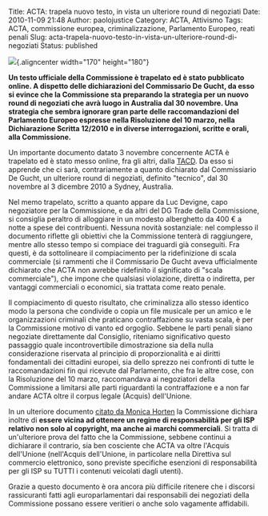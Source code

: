 Title: ACTA: trapela nuovo testo, in vista un ulteriore round di negoziati
Date: 2010-11-09 21:48
Author: paolojustice
Category: ACTA, Attivismo
Tags: ACTA, commissione europea, criminalizzazione, Parlamento Europeo, reati penali
Slug: acta-trapela-nuovo-testo-in-vista-un-ulteriore-round-di-negoziati
Status: published

![](http://img.over-blog.com/554x600/0/55/19/29/New/ACTA-nena-bomba-f.jpg){.aligncenter width="170" height="180"}

**Un testo ufficiale della Commissione è trapelato ed è stato pubblicato online. A dispetto delle dichiarazioni del Commissario De Gucht, da esso si evince che la Commissione sta preparando la strategia per un nuovo round di negoziati che avrà luogo in Australia dal 30 novembre. Una strategia che sembra ignorare gran parte delle raccomandazioni del Parlamento Europeo espresse nella Risoluzione del 10 marzo, nella Dichiarazione Scritta 12/2010 e in diverse interrogazioni, scritte e orali, alla Commissione.**

**<!--more-->**

Un importante documento datato 3 novembre concernente ACTA è trapelato ed è stato messo online, fra gli altri, dalla [TACD](http://tacd-ip.org/archives/270). Da esso si apprende che ci sarà, contrariamente a quanto dichiarato dal Commissiario De Gucht, un ulteriore round di negoziati, definito "tecnico", dal 30 novembre al 3 dicembre 2010 a Sydney, Australia.

Nel memo trapelato, scritto a quanto appare da Luc Devigne, capo negoziatore per la Commissione, e da altri del DG Trade della Commissione, si consiglia peraltro di alloggiare in un modesto alberghetto da 400 € a notte a spese dei contribuenti. Nessuna novità sostanziale: nel complesso il documento riflette gli obiettivi che la Commissione tenterà di raggiungere, mentre allo stesso tempo si compiace dei traguardi già conseguiti. Fra questi, è da sottolineare il compiacimento per la ridefinizione di scala commerciale (si rammenti che il Commissario De Gucht aveva ufficialmente dichiarato che ACTA non avrebbe ridefinito il significato di "scala commerciale"), che impone che qualsiasi violazione, diretta o indiretta, per vantaggi commerciali o economici, sia trattata come reato penale.

Il compiacimento di questo risultato, che criminalizza allo stesso identico modo la persona che condivide o copia un file musicale per un amico e le organizzazioni criminali che praticano contraffazione su vasta scala, è per la Commissione motivo di vanto ed orgoglio. Sebbene le parti penali siano negoziate direttamente dal Consiglio, riteniamo significativo questo passaggio quale incontrovertibile dimostrazione sia della nulla considerazione riservata al principio di proporzionalità e ai diritti fondamentali dei cittadini europei, sia dello sprezzo nei confronti di tutte le raccomandazioni fin qui ricevute dal Parlamento, che fra le altre cose, con la Risoluzione del 10 marzo, raccomandava ai negoziatori della Commissione a limitarsi alle parti riguardanti la contraffazione e a non far andare ACTA oltre il corpus legale (Acquis) dell'Unione.

In un ulteriore documento [citato da Monica Horten](http://www.iptegrity.com/index.php?option=com_content&task=view&id=578&Itemid=9) la Commissione dichiara inoltre di **essere vicina ad ottenere un regime di responsabilità per gli ISP relativo non solo al copyright, ma anche ai marchi commerciali**. Si tratta di un'ulteriore prova del fatto che la Commissione, sebbene continui a dichiarare il contrario, sia ben cosciente che ACTA va oltre l'Acquis dell'Unione (nell'Acquis dell'Unione, in particolare nella Direttiva sul commercio elettronico, sono previste specifiche esenzioni di responsabilità per gli ISP su TUTTI i contenuti veicolati dagli utenti).

Grazie a questo documento è ora ancora più difficile ritenere che i discorsi rassicuranti fatti agli europarlamentari dai responsabili dei negoziati della Commissione possano essere veritieri o anche solo vagamente affidabili.
